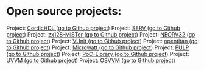 # Open source projects:
Project: [CordicHDL ](./CordicHDL_doc/README.md) ([go to Github project](https://github.com/qarlosalberto/cordicHDL.git))
Project: [SERV ](./SERV_doc/README.md) ([go to Github project](https://github.com/olofk/serv))
Project: [zx128-MiSTer ](./zx128-MiSTer_doc/README.md) ([go to Github project](https://github.com/Kyp069/zx128-MiSTer.git))
Project: [NEORV32 ](./NEORV32_doc/README.md) ([go to Github project](https://github.com/stnolting/neorv32.git))
Project: [VUnit ](./VUnit_doc/README.md) ([go to Github project](https://github.com/VUnit/vunit.git))
Project: [opentitan ](./opentitan_doc/README.md) ([go to Github project](https://github.com/lowRISC/opentitan.git))
Project: [Microwatt ](./Microwatt_doc/README.md) ([go to Github project](https://github.com/antonblanchard/microwatt.git))
Project: [PULP ](./PULP_doc/README.md) ([go to Github project](https://github.com/pulp-platform/pulp.git))
Project: [PoC-Library ](./PoC-Library_doc/README.md) ([go to Github project](https://github.com/VLSI-EDA/PoC.git))
Project: [UVVM ](./UVVM_doc/README.md) ([go to Github project](https://github.com/UVVM/UVVM.git))
Project: [OSVVM ](./OSVVM_doc/README.md) ([go to Github project](https://github.com/OSVVM/OSVVM.git))

